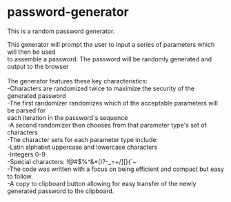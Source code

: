 # password-generator
This is a random password generator. 

This generator will prompt the user to input a series of parameters which will then be used<br>
to assemble a password. The password will be randomly generated and output to the browser<br>
<br>
The generator features these key characteristics:<br>
-Characters are randomized twice to maximize the security of the generated password<br>
  -The first randomizer randomizes which of the acceptable parameters will be parsed for<br>
   each iteration in the password's sequence<br>
  -A second randomizer then chooses from that parameter type's set of characters<br>
-The character sets for each parameter type include:<br>
  -Latin alphabet uppercase and lowercase characters<br>
  -Integers 0-9<br>
  -Special characters: !@#$%^&*()?-_=+/][}{`~<br>
-The code was written with a focus on being efficient and compact but easy to follow.<br>
-A copy to clipboard button allowing for easy transfer of the newly generated password to the clipboard.<br>

